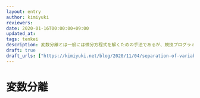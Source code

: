 ```yaml
---
layout: entry
author: kimiyuki
reviewers:
date: 2020-01-16T00:00:00+09:00
updated_at:
tags: tenkei
description: 変数分離とは一般には微分方程式を解くための手法であるが、競技プログラミングにおいても類似の手法を用いることが多く見られる。
draft: true
draft_urls: ["https://kimiyuki.net/blog/2020/11/04/separation-of-variables/"]
---
```


# 変数分離
